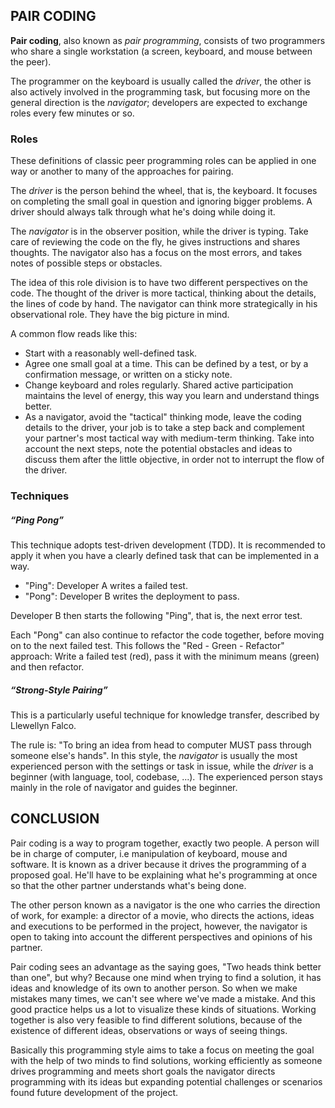 ## PAIR CODING

**Pair coding**, also known as _pair programming_, consists of two programmers who share a single 
workstation (a screen, keyboard, and mouse between the peer).

The programmer on the keyboard is usually called the _driver_, the other is also actively involved in 
the programming task, but focusing more on the general direction is the _navigator_; developers are 
expected to exchange roles every few minutes or so.

### **Roles**

These definitions of classic peer programming roles can be applied in one way or another to many of 
the approaches for pairing.

The _driver_ is the person behind the wheel, that is, the keyboard. It focuses on completing the small 
goal in question and ignoring bigger problems. A driver should always talk through what he's doing while 
doing it.

The _navigator_ is in the observer position, while the driver is typing. Take care of reviewing the 
code on the fly, he gives instructions and shares thoughts. The navigator also has a focus on the most 
errors, and takes notes of possible steps or obstacles.

The idea of this role division is to have two different perspectives on the code. The thought of 
the driver is more tactical, thinking about the details, the lines of code by hand. The navigator 
can think more strategically in his observational role. They have the big picture in mind.

A common flow reads like this:

* Start with a reasonably well-defined task.
* Agree one small goal at a time. This can be defined by a test, or by a confirmation message, or 
  written on a sticky note.
* Change keyboard and roles regularly. Shared active participation maintains the level of energy, 
  this way you learn and understand things better.
* As a navigator, avoid the "tactical" thinking mode, leave the coding details to the driver, your 
  job is to take a step back and complement your partner's most tactical way with medium-term thinking. 
  Take into account the next steps, note the potential obstacles and ideas to discuss them after the 
  little objective, in order not to interrupt the flow of the driver.


### **Techniques**
##### ___“Ping Pong”___
This technique adopts test-driven development (TDD). It is recommended to apply it when you have a 
clearly defined task that can be implemented in a way. 

* "Ping": Developer A writes a failed test.
* "Pong": Developer B writes the deployment to pass.

Developer B then starts the following "Ping", that is, the next error test.

Each "Pong" can also continue to refactor the code together, before moving on to the next failed test. 
This follows the "Red - Green - Refactor" approach: Write a failed test (red), pass it with the minimum 
means (green) and then refactor.

##### ___“Strong-Style Pairing”___

This is a particularly useful technique for knowledge transfer, described by Llewellyn Falco.

The rule is: "To bring an idea from head to computer MUST pass through someone else's hands". In this 
style, the _navigator_ is usually the most experienced person with the settings or task in issue, 
while the _driver_ is a beginner (with language, tool, codebase, ...). The experienced person stays 
mainly in the role of navigator and guides the beginner.


## CONCLUSION

Pair coding is a way to program together, exactly two people. A person will be in charge of computer, 
i.e manipulation of keyboard, mouse and software. It is known as a driver because it drives the 
programming of a proposed goal. He'll have to be explaining what he's programming at once so that the 
other partner understands what's being done.

The other person known as a navigator is the one who carries the direction of work, for example: 
a director of a movie, who directs the actions, ideas and executions to be performed in the project, 
however, the navigator is open to taking into account the different perspectives and opinions of his 
partner.

Pair coding sees an advantage as the saying goes, "Two heads think better than one", but why? Because 
one mind when trying to find a solution, it has ideas and knowledge of its own to another person.
So when we make mistakes many times, we can't see where we've made a mistake. And this good practice 
helps us a lot to visualize these kinds of situations.
Working together is also very feasible to find different solutions, because of the existence of different 
ideas, observations or ways of seeing things.

Basically this programming style aims to take a focus on meeting the goal with the help of two minds to 
find solutions, working efficiently as someone drives programming and meets short goals the navigator 
directs programming with its ideas but expanding potential challenges or scenarios found future development 
of the project.


